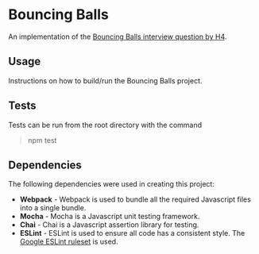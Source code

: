 Bouncing Balls
==============
An implementation of the [Bouncing Balls interview question by H4](https://github.com/hfour/exercises/tree/master/bouncing-balls).

Usage
-------
Instructions on how to build/run the Bouncing Balls project.

Tests
-----
Tests can be run from the root directory with the command
> npm test

Dependencies
------------
The following dependencies were used in creating this project:

 - **Webpack** - Webpack is used to bundle all the required Javascript files into a single bundle.
 - **Mocha** - Mocha is a Javascript unit testing framework.
 - **Chai** - Chai is a Javascript assertion library for testing.
 - **ESLint** - ESLint is used to ensure all code has a consistent style. The [Google ESLint ruleset](https://github.com/google/eslint-config-google) is used.